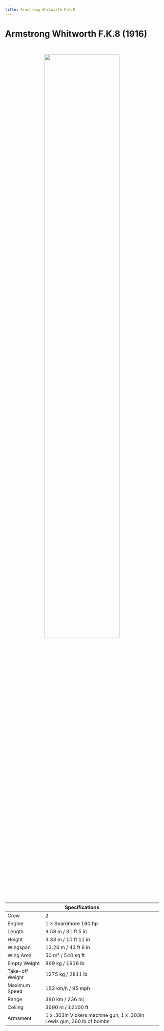 ```yaml
---
title: Armstrong Whitworth F.K.8
---
```


<h1 class="center-header">Armstrong Whitworth F.K.8 (1916)</h1>

<br>

<p align="center">
  <img src="../images/armstrong_whitworth_fk8.jpg" width="70%">
</p>

<br>

<table class="table_component">
  <thead>
    <tr>
      <th colspan="2" class="header">Specifications</th>
    </tr>
  </thead>
  <tbody>
    <tr>
      <td>Crew</td>
      <td>2</td>
    </tr>
    <tr>
      <td>Engine</td>
      <td>1 × Beardmore 160 hp</td>
    </tr>
    <tr>
      <td>Length</td>
      <td>9.58 m / 31 ft 5 in</td>
    </tr>
    <tr>
      <td>Height</td>
      <td>3.33 m / 10 ft 11 in</td>
    </tr>
    <tr>
      <td>Wingspan</td>
      <td>13.26 m / 43 ft 6 in</td>
    </tr>
    <tr>
      <td>Wing Area</td>
      <td>50 m² / 540 sq ft</td>
    </tr>
    <tr>
      <td>Empty Weight</td>
      <td>869 kg / 1916 lb</td>
    </tr>
    <tr>
      <td>Take-off Weight</td>
      <td>1275 kg / 2811 lb</td>
    </tr>
    <tr>
      <td>Maximum Speed</td>
      <td>153 km/h / 95 mph</td>
    </tr>
    <tr>
      <td>Range</td>
      <td>380 km / 236 mi</td>
    </tr>
    <tr>
      <td>Ceiling</td>
      <td>3690 m / 12100 ft</td>
    </tr>
    <tr>
      <td>Armament</td>
      <td>1 x .303in Vickers machine gun, 1 x .303in Lewis gun, 260 lb of bombs</td>
    </tr>
  </tbody>
</table>

<br>